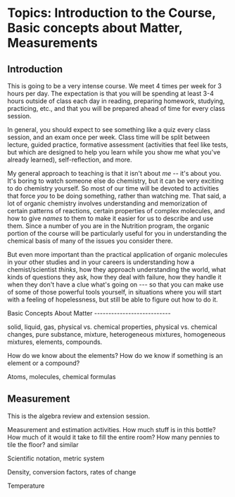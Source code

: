 Topics: Introduction to the Course, Basic concepts about Matter, Measurements
=============================================================================

Introduction
--------------

This is going to be a very intense course.  We meet 4 times per week
for 3 hours per day.  The expectation is that you will be spending at
least 3-4 hours outside of class each day in reading, preparing
homework, studying, practicing, etc., and that you will be prepared
ahead of time for every class session.


In general, you should expect to see something like a quiz every class
session, and an exam once per week.  Class time will be split between
lecture, guided practice, formative assessment (activities that feel
like tests, but which are designed to help you learn while you show me
what you've already learned), self-reflection, and more.


My general approach to teaching is that it isn't about *me* -- it's
about you.  It's boring to watch someone else do chemistry, but it can
be very exciting to do chemistry yourself.  So most of our time will
be devoted to activities that force *you* to be doing something,
rather than watching me.  That said, a lot of organic chemistry
involves understanding and memorization of certain patterns of
reactions, certain properties of complex molecules, and how to give
*names* to them to make it easier for us to describe and use them.
Since a number of you are in the Nutrition program, the organic
portion of the course will be particularly useful for you in
understanding the chemical basis of many of the issues you consider
there.


But even more important than the practical application of organic
molecules in your other studies and in your careers is understanding
how a chemist/scientist *thinks*, how they approach understanding the
world, what kinds of questions they ask, how they deal with failure,
how they handle it when they don't have a clue what's going on --- so
that you can make use of some of those powerful tools yourself, in
situations where you will start with a feeling of hopelessness, but
still be able to figure out how to do it.


Basic Concepts About Matter --------------------------- 

solid, liquid, gas, physical vs. chemical properties, physical
vs. chemical changes, pure substance, mixture, heterogeneous mixtures,
homogeneous mixtures, elements, compounds.

How do we know about the elements?  How do we know if something is an
element or a compound?

Atoms, molecules, chemical formulas

 




Measurement
-----------

This is the algebra review and extension session.

Measurement and estimation activities.  How much stuff is in this
bottle?  How much of it would it take to fill the entire room?  How
many pennies to tile the floor?  and similar

Scientific notation, metric system

Density, conversion factors, rates of change

Temperature

